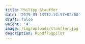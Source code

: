 ```yaml
---
title: Philipp Stauffer
date: '2019-05-13T12:14:57+02:00'
draft: false
weight: '4'
image: /img/uploads/stauffer.jpg
description: Rundflugpilot
---
```


